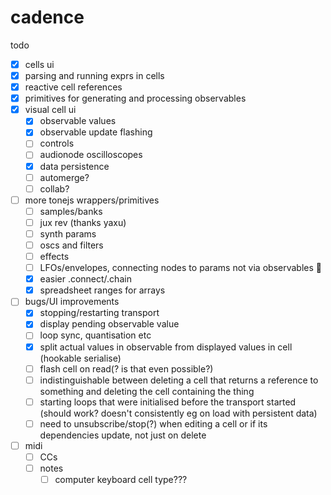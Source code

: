 # cadence

todo

- [x] cells ui
- [x] parsing and running exprs in cells
- [x] reactive cell references
- [x] primitives for generating and processing observables
- [x] visual cell ui
  - [x] observable values
  - [x] observable update flashing
  - [ ] controls
  - [ ] audionode oscilloscopes
  - [x] data persistence
  - [ ] automerge?
  - [ ] collab?
- [ ] more tonejs wrappers/primitives
  - [ ] samples/banks
  - [ ] jux rev (thanks yaxu)
  - [ ] synth params
  - [ ] oscs and filters
  - [ ] effects
  - [ ] LFOs/envelopes, connecting nodes to params not via observables 🤔
  - [x] easier .connect/.chain
  - [x] spreadsheet ranges for arrays
- [ ] bugs/UI improvements
  - [x] stopping/restarting transport
  - [x] display pending observable value
  - [ ] loop sync, quantisation etc
  - [x] split actual values in observable from displayed values in cell (hookable serialise)
  - [ ] flash cell on read(? is that even possible?)
  - [ ] indistinguishable between deleting a cell that returns a reference to something and deleting the cell containing the thing
  - [ ] starting loops that were initialised before the transport started (should work? doesn't consistently eg on load with persistent data)
  - [ ] need to unsubscribe/stop(?) when editing a cell or if its dependencies update, not just on delete
- [ ] midi
  - [ ] CCs
  - [ ] notes
    - [ ] computer keyboard cell type???
